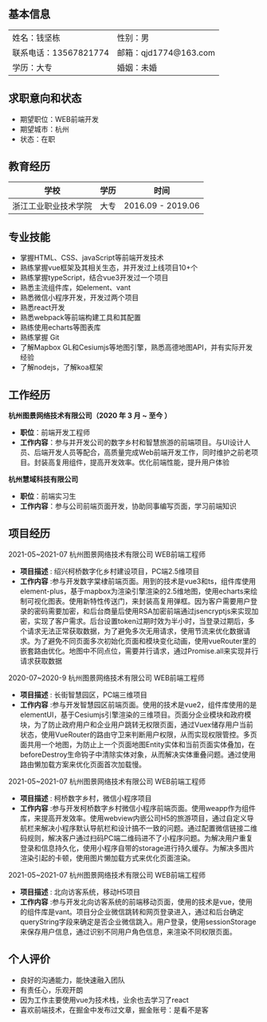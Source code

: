## 基本信息

<table >
	<tr>
    	<td>
        	姓名：钱坚栋
    	</td>
    	<td>
        	性别：男
    	</td>
   </tr>
   <tr>
    	<td>
        	联系电话：13567821774
    	</td>
    	<td>
        	邮箱：qjd1774@163.com
    	</td>
   </tr>
   <tr>
    	<td>
        	学历：大专
    	</td>
    	<td>
       		婚姻：未婚
    	</td>
   </tr>
</table>

## 求职意向和状态

- 期望职位：WEB前端开发
- 期望城市：杭州
- 状态：在职

## 教育经历

| 学校                 | 学历 | 时间              |
| -------------------- | ---- | ----------------- |
| 浙江工业职业技术学院 | 大专 | 2016.09 - 2019.06 |


## 专业技能
- 掌握HTML、CSS、javaScript等前端开发技术
- 熟练掌握vue框架及其相关生态，并开发过上线项目10+个
- 熟练掌握typeScript，结合vue3开发过一个项目
- 熟悉主流组件库，如element、vant
- 熟悉微信小程序开发，开发过两个项目
- 熟悉react开发
- 熟悉webpack等前端构建工具和其配置
- 熟练使用echarts等图表库
- 熟练掌握 Git
- 了解Mapbox GL和Cesiumjs等地图引擎，熟悉高德地图API，并有实际开发经验
- 了解nodejs，了解koa框架

## 工作经历

**杭州图景网络技术有限公司（2020 年 3 月 ~ 至今 ）**

- **职位**：前端开发工程师
- **工作内容**：参与并开发公司的数字乡村和智慧旅游的前端项目。与UI设计人员、后端开发人员等配合，高质量完成Web前端开发工作，同时维护之前老项目。封装高复用组件，提高开发效率。优化前端性能，提升用户体验

**杭州慧域科技有限公司**

- **职位**：前端实习生
- **工作内容**：参与公司前端页面开发，协助同事编写页面，学习前端知识
## 项目经历

2021-05~2021-07  杭州图景网络技术有限公司  WEB前端工程师

- **项目描述** : 绍兴柯桥数字化乡村建设项目，PC端2.5维项目
- **工作内容** :参与开发数字棠棣前端页面。用到的技术是vue3和ts，组件库使用element-plus，基于mapbox为渲染引擎渲染的2.5维地图，使用echarts来绘制可视化图表。使用新特性传送门，来封装高复用弹框。因为客户需要用户登录的密码需要加密，和后台商量后使用RSA加密前端通过jsencryptjs来实现加密，实现了客户需求。后台设置token过期时效为半小时，当登录过期后，多个请求无法正常获取数据，为了避免多次无用请求，使用节流来优化数据请求。为了避免不同页面多次初始化页面和模块变化动画，使用vueRouter里的嵌套路由优化。地图中不同点位，需要并行请求，通过Promise.all来实现并行请求获取数据

2020-07~2020-9 杭州图景网络技术有限公司 WEB前端工程师

- **项目描述** : 长街智慧园区，PC端三维项目
- **工作内容** :参与开发智慧园区前端页面。使用的技术是vue2，组件库使用的是elementUI，基于Cesiumjs引擎渲染的三维项目。页面分企业模块和政府模块，为了防止政府用户和企业用户跳转无权限页面，通过Vuex储存用户当前状态，使用VueRouter的路由守卫来判断用户权限，从而实现权限管控。多页面共用一个地图，为防止上一个页面地图Entity实体和当前页面实体叠加，在beforeDestroy生命钩子中清除实体对象，从而解决实体重叠问题。通过使用路由懒加载方案来优化页面首次加载慢。

2021-05~2021-07 杭州图景网络技术有限公司 WEB前端工程师

- **项目描述** : 柯桥数字乡村，微信小程序项目
- **工作内容** :参与开发柯桥数字乡村微信小程序前端页面。使用weapp作为组件库，来提高开发效率。使用webview内嵌公司H5的旅游项目，通过自定义导航栏来解决小程序默认导航栏和设计搞不一致的问题。通过配置微信链接二维码规则，解决客户通过扫码PC端二维码进不了小程序问题。为解决用户重复登录和信息持久化，使用小程序自带的storage进行持久缓存。为解决多图片渲染引起的卡顿，使用图片懒加载方式来优化页面渲染。

2021-05~2021-07 杭州图景网络技术有限公司 WEB前端工程师

- **项目描述** : 北向访客系统，移动H5项目
- **工作内容** :参与开发北向访客系统的前端移动页面，使用的技术是vue，使用的组件库是vant。项目分企业微信跳转和网页登录进入，通过和后台确定queryString字段来确定是否企业微信跳入。用户登录，使用sessionStorage来保存用户信息，通过识别不同用户角色信息，来渲染不同权限页面。

## 个人评价

- 良好的沟通能力，能快速融入团队
- 有责任心，乐观开朗
- 因为工作主要使用vue为技术栈，业余也去学习了react
- 喜欢前端技术，在掘金中发布过文章，掘金账号：是看不是客

<div style="page-break-after: always;"></div>